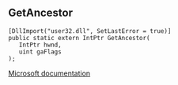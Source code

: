 ## GetAncestor

```
[DllImport("user32.dll", SetLastError = true)]
public static extern IntPtr GetAncestor(
   IntPtr hwnd,
   uint gaFlags
);
```

[Microsoft documentation](https://docs.microsoft.com/en-us/windows/win32/api/winuser/nf-winuser-getancestor)
